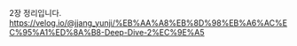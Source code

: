 2장 정리입니다.
https://velog.io/@jjang_yunji/%EB%AA%A8%EB%8D%98%EB%A6%AC%EC%95%A1%ED%8A%B8-Deep-Dive-2%EC%9E%A5
